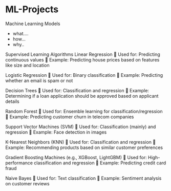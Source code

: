 # ML-Projects
Machine Learning Models
- what....
- how...
- why..

Supervised Learning Algorithms
Linear Regression
📌 Used for: Predicting continuous values
📍 Example: Predicting house prices based on features like size and location

Logistic Regression
📌 Used for: Binary classification
📍 Example: Predicting whether an email is spam or not

Decision Trees
📌 Used for: Classification and regression
📍 Example: Determining if a loan application should be approved based on applicant details

Random Forest
📌 Used for: Ensemble learning for classification/regression
📍 Example: Predicting customer churn in telecom companies

Support Vector Machines (SVM)
📌 Used for: Classification (mainly) and regression
📍 Example: Face detection in images

K-Nearest Neighbors (KNN)
📌 Used for: Classification and regression
📍 Example: Recommending products based on similar customer preferences

Gradient Boosting Machines (e.g., XGBoost, LightGBM)
📌 Used for: High-performance classification and regression
📍 Example: Predicting credit card fraud

Naive Bayes
📌 Used for: Text classification
📍 Example: Sentiment analysis on customer reviews
